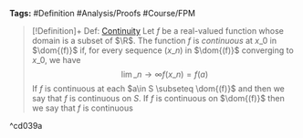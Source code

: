 ---
---

**Tags:** #Definition #Analysis/Proofs #Course/FPM 

 > 
 > \[!Definition\]+ Def: [Continuity](Continuity.md)
 > Let $f$ be a real-valued function whose domain is a subset of $\R$. The function $f$ is *continuous* at $x\_{0}$ in $\dom{(f)}$ if, for every sequence $(x\_{n})$ in $\dom{(f)}$ converging to $x\_{0}$, we have 
 > $$\displaystyle\lim\_{ n \to \infty }f(x\_{n})=f(a)$$
 > If $f$ is continuous at each $a\in S \subseteq \dom{(f)}$ and then we say that $f$ is continuous on $S$. If $f$ is continuous on $\dom{(f)}$ then we say that $f$ is continuous

^cd039a
